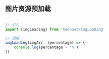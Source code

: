 ## 图片资源预加载

```javascript

// 引入
import {imgLoading} from 'haohost/imgLoading'

// 调用
imgLoading(imgArr, (percentage) => {
	console.log(percentage + '%')
})

```